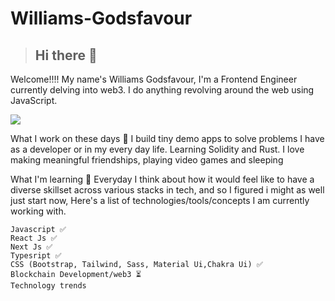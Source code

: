 # Williams-Godsfavour

> ## Hi there 👋

Welcome!!!! My name's Williams Godsfavour, I'm a Frontend Engineer currently delving into web3. I do anything revolving around the web using JavaScript.

![](https://komarev.com/ghpvc/GodsfavourWiliiams&label=PROFILE+VIEWS)

What I work on these days 💼
 I build tiny demo apps to solve problems I have as a developer or in my every day life.  Learning Solidity and Rust. I love making meaningful friendships, playing video games and sleeping

What I'm learning 📖
Everyday I think about how it would feel like to have a diverse skillset across various stacks in tech, and so I figured i might as well just start now, Here's a list of technologies/tools/concepts I am currently working with.

```
Javascript ✅
React Js ✅
Next Js ✅
Typesript ✅
CSS (Bootstrap, Tailwind, Sass, Material Ui,Chakra Ui) ✅
Blockchain Development/web3 ⏳
Technology trends
```


